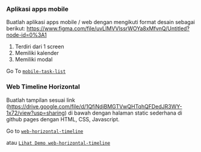### Aplikasi apps mobile

Buatlah aplikasi apps mobile / web dengan mengikuti format desain sebagai
berikut:
https://www.figma.com/file/uvLIMVVlssrWOYa8xMfvnQ/Untitled?node-id=0%3A1

1. Terdiri dari 1 screen
2. Memiliki kalender
3. Memiliki modal

Go To
[`mobile-task-list`](https://github.com/solehudin5699/RefactoryId-techtest/tree/master/soal5/mobile-task-list)

### Web Timeline Horizontal

Buatlah tampilan sesuai link
(https://drive.google.com/file/d/1QfiNdjBMGTVwQHTqhQFDedJR3WY-1x72/view?usp=sharing)
di bawah dengan halaman static sederhana di github pages dengan HTML, CSS,
Javascript.

Go to
[`web-horizontal-timeline`](https://github.com/solehudin5699/RefactoryId-techtest/tree/master/soal5/web-horizontal-timeline)

atau
[`Lihat Demo web-horizontal-timeline`](https://solehudin5699.github.io/RefactoryId-techtest/soal5/web-horizontal-timeline)
